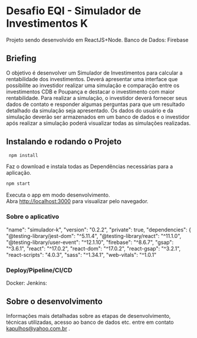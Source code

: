 # Desafio EQI - Simulador de Investimentos K

Projeto sendo desenvolvido em ReactJS+Node.
Banco de Dados: Firebase

## Briefing

O objetivo é desenvolver um Simulador de Investimentos para calcular a rentabilidade dos investimentos. Deverá apresentar uma interface que possibilite ao investidor realizar uma simulação e comparação entre os investimentos CDB e Poupança e destacar o investimento com maior rentabilidade. Para realizar a simulação, o investidor deverá fornecer seus dados de contato e responder algumas perguntas para que um resultado detalhado da simulação seja apresentado. Os dados do usuário e da simulação deverão ser armazenados em um banco de dados e o investidor após realizar a simulação poderá visualizar todas as simulações realizadas.

## Instalando e rodando o Projeto

```bash
 npm install
 ```

Faz o download e instala todas as Dependências necessárias para a aplicação.

```bash
npm start
```

Executa o app em modo desenvolvimento.\
Abra [http://localhost:3000](http://localhost:3000) para visualizar pelo navegador.

### Sobre o aplicativo

  "name": "simulador-k",
  "version": "0.2.2",
  "private": true,
  "dependencies": {
    "@testing-library/jest-dom": "^5.11.4",
    "@testing-library/react": "^11.1.0",
    "@testing-library/user-event": "^12.1.10",
    "firebase": "^8.6.7",
    "gsap": "^3.6.1",
    "react": "^17.0.2",
    "react-dom": "^17.0.2",
    "react-gsap": "^3.2.1",
    "react-scripts": "4.0.3",
    "sass": "^1.34.1",
    "web-vitals": "^1.0.1"

### Deploy/Pipeline/CI/CD

Docker:
Jenkins:

## Sobre o desenvolvimento

Informações mais detalhadas sobre as etapas de desenvolvimento, técnicas utilizadas, acesso ao banco de dados etc. entre em contato kapulhos@yahoo.com.br .